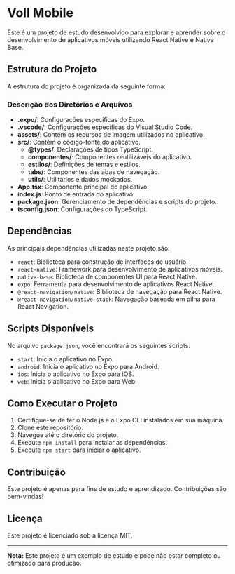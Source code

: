 # Voll Mobile

Este é um projeto de estudo desenvolvido para explorar e aprender sobre o desenvolvimento de aplicativos móveis utilizando React Native e Native Base.

## Estrutura do Projeto

A estrutura do projeto é organizada da seguinte forma:

### Descrição dos Diretórios e Arquivos

- **.expo/**: Configurações específicas do Expo.
- **.vscode/**: Configurações específicas do Visual Studio Code.
- **assets/**: Contém os recursos de imagem utilizados no aplicativo.
- **src/**: Contém o código-fonte do aplicativo.
  - **@types/**: Declarações de tipos TypeScript.
  - **componentes/**: Componentes reutilizáveis do aplicativo.
  - **estilos/**: Definições de temas e estilos.
  - **tabs/**: Componentes das abas de navegação.
  - **utils/**: Utilitários e dados mockados.
- **App.tsx**: Componente principal do aplicativo.
- **index.js**: Ponto de entrada do aplicativo.
- **package.json**: Gerenciamento de dependências e scripts do projeto.
- **tsconfig.json**: Configurações do TypeScript.

## Dependências

As principais dependências utilizadas neste projeto são:

- `react`: Biblioteca para construção de interfaces de usuário.
- `react-native`: Framework para desenvolvimento de aplicativos móveis.
- `native-base`: Biblioteca de componentes UI para React Native.
- `expo`: Ferramenta para desenvolvimento de aplicativos React Native.
- `@react-navigation/native`: Biblioteca de navegação para React Native.
- `@react-navigation/native-stack`: Navegação baseada em pilha para React Navigation.

## Scripts Disponíveis

No arquivo `package.json`, você encontrará os seguintes scripts:

- `start`: Inicia o aplicativo no Expo.
- `android`: Inicia o aplicativo no Expo para Android.
- `ios`: Inicia o aplicativo no Expo para iOS.
- `web`: Inicia o aplicativo no Expo para Web.

## Como Executar o Projeto

1. Certifique-se de ter o Node.js e o Expo CLI instalados em sua máquina.
2. Clone este repositório.
3. Navegue até o diretório do projeto.
4. Execute `npm install` para instalar as dependências.
5. Execute `npm start` para iniciar o aplicativo.

## Contribuição

Este projeto é apenas para fins de estudo e aprendizado. Contribuições são bem-vindas!

## Licença

Este projeto é licenciado sob a licença MIT.

---

**Nota:** Este projeto é um exemplo de estudo e pode não estar completo ou otimizado para produção.
